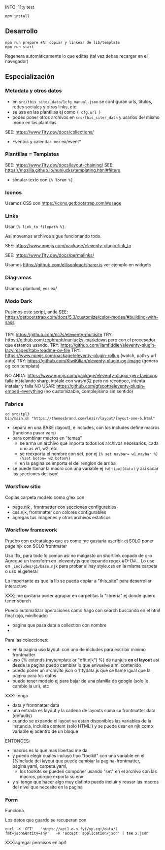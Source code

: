 INFO: 11ty test

~~~
npm install
~~~

## Desarrollo

~~~
npm run prepare #A: copiar y linkear de lib/template
npm run start 
~~~

Regenera automáticamente lo que editás (tal vez debas recargar en el navegador)

## Especialización

### Metadata y otros datos

* en `src/this_site/_data/1cfg_manual.json` se configuran urls, titulos, redes sociales y otros links, etc.
* se usa en las plantillas ej como `{ cfg.url }`
* podes poner otros archivos en `src/this_site/_data` y usarlos del mismo modo en las plantillas

SEE: https://www.11ty.dev/docs/collections/

* Eventos y calendar: ver ex/event*


### Plantillas = Templates

SEE: https://www.11ty.dev/docs/layout-chaining/
SEE: https://mozilla.github.io/nunjucks/templating.html#filters

* simular texto con `{% lorem %}`

### Iconos

Usamos CSS con https://icons.getbootstrap.com/#usage

### Links

Usar `{% link_to filepath %}`.

Así movemos archivos sigue funcionando todo.

SEE: https://www.npmjs.com/package/eleventy-plugin-link_to

SEE: https://www.11ty.dev/docs/permalinks/

Usamos https://github.com/ellisonleao/sharer.js ver ejemplo en widgets

### Diagramas

Usamos plantuml, ver ex/

### Modo Dark

Pusimos este script, anda
SEE: https://getbootstrap.com/docs/5.3/customize/color-modes/#building-with-sass

### 
TRY: https://github.com/nc7s/eleventy-multisite
TRY: https://github.com/zephraph/nunjucks-markdown pero con el procesador que estamos usando.
TRY: https://github.com/liamfiddler/eleventy-plugin-lazyimages?tab=readme-ov-file
TRY: https://www.npmjs.com/package/eleventy-plugin-rollup (watch, path y url auto)
TRY: https://github.com/KiwiKilian/eleventy-plugin-og-image (genera og con template)

NO ANDA: https://www.npmjs.com/package/eleventy-plugin-gen-favicons falla instalando sharp, instale con wasm32 pero no reconoce, intenta instalar y falla
NO USAR: https://github.com/gfscott/eleventy-plugin-embed-everything (no customizable, complejisimo sin sentido)

### Fabrica

~~~
cd src/tpl3
bin/main.sh "https://themesbrand.com/lezir/layout/layout-one-6.html"
~~~

* separa en una BASE (layout), e includes, con los includes define macros (funciona pasar vars)
* para combinar macros en "temas"
  * se arma un archivo que importa todos los archivos necesarios, cada uno as w1, w2, etc.
  * se reexporta el nombre con set, por ej `{% set navbar= w1.navbar %}{%set boton= w2.boton%}`
  * en la pagina se importa el del renglon de arriba
* se puede llamar la macro con una variable ej `tw[tipo](data)` y asi sacar las secciones del json!

### Workflow sitio

Copias carpeta modelo como g1ex con

* page.njk , frontmatter con secciones configurables
* css.njk, frontmatter con colores configurables
* agregas tus imagenes y otros archivos estaticos

### Workflow framework

Pruebo con ex/catalogo que es como me gustaria escribir ej SOLO poner page.njk con SOLO frontmater

Uso l1b_ para todo lo comun asi no malgasto un shortlink copado de o-o
Agregue un transform en .eleventy.js que expande regex #O-O#...
Lo use en `_includes/g1/base.njk` para probar si hay style.css en la misma carpeta o uso el general

Lo importante es que la lib se pueda copiar a "this_site" para desarrollar interactivo

XXX: me gustaria poder agrupar en carpetitas la "libreria" ej donde quiero tener search

Puedo automatizar operaciones como hago con search buscando en el html final (ojo, minificado)
* pagina que pasa data a collection con nombre
* 

Para las colecciones:
* en la pagina uso layout: con uno de includes para escribir minimo frontmatter
* uso {% extends (mytemplate or "dflt.njk") %} de nunjujs **en el layout** asi desde la pagina puedo cambiar lo que envuelve a mi contenido
* puedo poner un archivito json o 11tydata.js que se llame igual que la pagina para los datos
* puedo tener modelo ej para bajar de una planilla de google (solo le cambio la url), etc

XXX: tengo
* data y frontmatter data
* una entrada es layout y la cadena de layouts suma su frontmatter data (defaults)
* cuando se expande el layout ya estan disponibles las variables de la instancia, incluida content (solo HTML!) y se puede usar en njk como variable ej adentro de un bloque

ENTONCES:
* macros es lo que mas libertad me da
* y puedo elegir cuales incluyo tipo "toolkit" con una variable en el {%include del layout que puede cambiar la pagina-frontmatter, pagina.yaml, carpeta.yaml, 
   * los toolkits se pueden componer usando "set" en el archivo con las macros, porque exporta su env
* y si tengo que hacer algo muy distinto puedo incluir y reusar las macros del nivel que necesite en la pagina

### Form

Funciona.

Los datos que guardo se recuperan con
~~~
curl -X 'GET'   'https://api1.o-o.fyi/xp.cgi/data/?fmt=json&entity=any'   -H 'accept: application/json' | tee x.json
~~~

XXX:agregar permisos en api1
